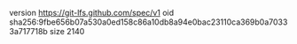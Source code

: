 version https://git-lfs.github.com/spec/v1
oid sha256:9fbe656b07a530a0ed158c86a10db8a94e0bac23110ca369b0a70333a717718b
size 2140

